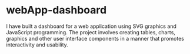 # webApp-dashboard
I have built a dashboard for a web application using SVG graphics and JavaScript programming. The project involves creating tables, charts, graphics and other user interface components in a manner that promotes interactivity and usability.
